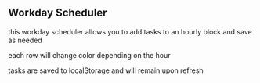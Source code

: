 ## Workday Scheduler

this workday scheduler allows you to add tasks to an hourly block and save as needed

each row will change color depending on the hour

tasks are saved to localStorage and will remain upon refresh